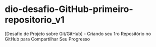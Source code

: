 # dio-desafio-GitHub-primeiro-repositorio_v1
 [Desafio de Projeto sobre Git/GitHub] - Criando seu 1ro Repositório no GitHub para Compartilhar Seu Progresso 
